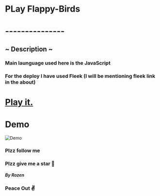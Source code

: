# PLay Flappy-Birds 
# ---------------
## ~ Description ~
### Main launguage used here is the **JavaScript**
### For the deploy I have used Fleek (I will be mentioning fleek link in the about)

# [Play it.](https://ipfs.fleek.co/ipfs/QmeeNv4TSGFfgF5kFYM1NyPXKHe2CQhHGyrZV94XfQsGFc/Flappy-birds/)
# Demo
![Demo](https://user-images.githubusercontent.com/44725090/67148880-e7dba280-f2a4-11e9-8dbf-d154842ee0cf.gif)

### Plzz follow me
### Plzz give me a star 🎇


##### By Rozen

### Peace Out ✌
